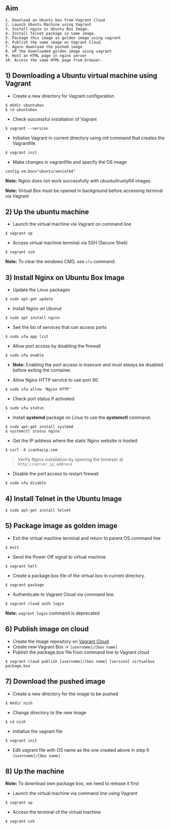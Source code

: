 ## Aim
```
1. Download an Ubuntu box from Vagrant Cloud
2. Launch Ubuntu Machine using Vagrant
3. Install nginx in Ubuntu Box Image.
4. Install Telnet package in same image.
5. Package this image as golden image using vagrant
6. Publish the same image on Vagrant Cloud.
7. Again download the pushed image
8. UP the downloaded golden image using vagrant
9. Host an HTML page in nginx server
10. Access the same HTML page from browser.
```
>

## 1) Downloading a Ubuntu virtual machine using Vagrant

* Create a new directory for Vagrant configuration
```
$ mkdir ubuntubox
$ cd ubuntubox
```
* Check successful installation of Vagrant
```
$ vagrant --version
```
* Initialize Vagrant in current directory using init command that creates the Vagrantfile.
```
$ vagrant init
```
* Make changes in vagrantfile and specify the OS image
```
config.vm.box="ubuntu/xenial64"
```

**Note:** Nginx does not work successfully with ubuntu/trusty64 images.

**Note:** Virtual Box must be opened in background before accessing terminal via Vagrant

## 2) Up the ubuntu machine

* Launch the virtual machine via Vagrant on command line
```
$ vagrant up
```
* Access virtual machine terminal via SSH (Secure Shell)
```
$ vagrant ssh
```

**Note:** To clear the windows CMD, use `cls` command.

## 3) Install Nginx on Ubuntu Box Image

* Update the Linux packages
```
$ sudo apt-get update
```
* Install Nginx on Ubunut
```
$ sudo apt install nginx
```
* See the list of services that can access ports
```
$ sudo ufw app list
```
* Allow port access by disabling the firewall
```
$ sudo ufw enable  
```

* **Note:** Enabling the port access is insecure and must always be disabled before exiting the container.

* Allow Nginx HTTP service to use port 80
```
$ sudo ufw allow 'Nginx HTTP'
```
* Check port status if activated
```
$ sudo ufw status
```
* Install **systemd** package on Linux to use the **systemctl** command.
```
$ sudo apt-get install systemd
$ systemctl status nginx
```
* Get the IP address where the static Nginx website is hosted
```
$ curl -4 icanhazip.com
```

> Verify Nginx installation by opening the browser at `http://server_ip_address`

* Disable the port access to restart firewall
```
$ sudo ufw disable
```

## 4) Install Telnet in the Ubuntu Image
```
$ sudo apt-get install telnet
```

## 5) Package image as golden image

* Exit the virtual machine terminal and return to parent OS command line
```
$ exit
```
* Send the Power Off signal to virtual machine
```
$ vagrant halt
```
* Create a package.box file of the virtual box in current directory.
```
$ vagrant package
```
* Authenticate to Vagrant Cloud via command line.
```
$ vagrant cloud auth login
```

**Note:** `vagrant login` command is deprecated

## 6) Publish image on cloud

* Create the Image repository on [Vagrant Cloud](https://app.vagrantup.com/)
* Create new Vagrant Box -> `[username]/[box name]`
* Publish the package.box file from command line to Vagrant cloud
```
$ vagrant cloud publish [username]/[box name] [version] virtualbox package.box
```

## 7) Download the pushed image

* Create a new directory for the image to be pushed

```
$ mkdir nish
```
* Change directory to the new image
```
$ cd nish
```
* Initialize the vagrant file
```
$ vagrant init
```
* Edit vagrant file with OS name as the one created above in step 6 `[username]/[box name]`

## 8) Up the machine

**Note:** To download own package box, we need to release it first

* Launch the virtual machine via command line using Vagrant
```
$ vagrant up
```

* Access the terminal of the virtual machine
```
$ vagrant ssh
```
